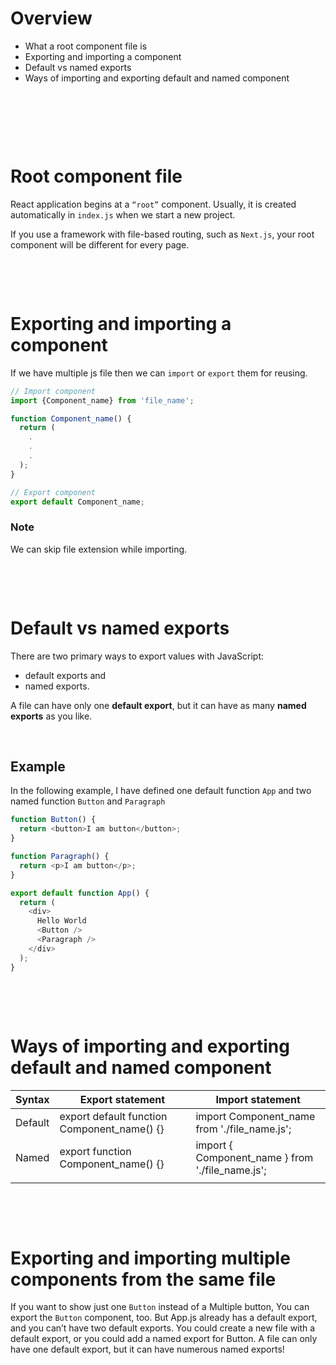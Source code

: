 # Overview

- What a root component file is
- Exporting and importing a component
- Default vs named exports
- Ways of importing and exporting default and named component


&nbsp;

&nbsp;

&nbsp;

# Root component file

React application begins at a `“root”` component. Usually, it is created automatically in `index.js` when we start a new project.

If you use a framework with file-based routing, such as `Next.js`, your root component will be different for every page.

&nbsp;

&nbsp;

# Exporting and importing a component

If we have multiple js file then we can `import` or `export` them for reusing.

```js
// Import component
import {Component_name} from 'file_name';

function Component_name() {
  return (
    .
    .
    .
  );
}

// Export component
export default Component_name;
```

### Note

We can skip file extension while importing.

&nbsp;

&nbsp;

# Default vs named exports

There are two primary ways to export values with JavaScript:

- default exports and
- named exports.

A file can have only one **default export**, but it can have as many **named exports** as you like.

&nbsp;

## Example

In the following example, I have defined one default function `App` and two named function `Button` and `Paragraph`

```js
function Button() {
  return <button>I am button</button>;
}

function Paragraph() {
  return <p>I am button</p>;
}

export default function App() {
  return (
    <div>
      Hello World
      <Button />
      <Paragraph />
    </div>
  );
}
```

&nbsp;

&nbsp;

# Ways of importing and exporting default and named component

| Syntax  | Export statement                            | Import statement                                 |
| ------- | ------------------------------------------- | ------------------------------------------------ |
| Default | export default function Component_name() {} | import Component_name from './file_name.js';     |
| Named   | export function Component_name() {}         | import { Component_name } from './file_name.js'; |
|         |                                             |

&nbsp;

&nbsp;

# Exporting and importing multiple components from the same file 

If you want to show just one `Button` instead of a Multiple button, You can export the `Button` component, too. But App.js already has a default export, and you can’t have two default exports. You could create a new file with a default export, or you could add a named export for Button. A file can only have one default export, but it can have numerous named exports!

&nbsp;

&nbsp;

&nbsp;
